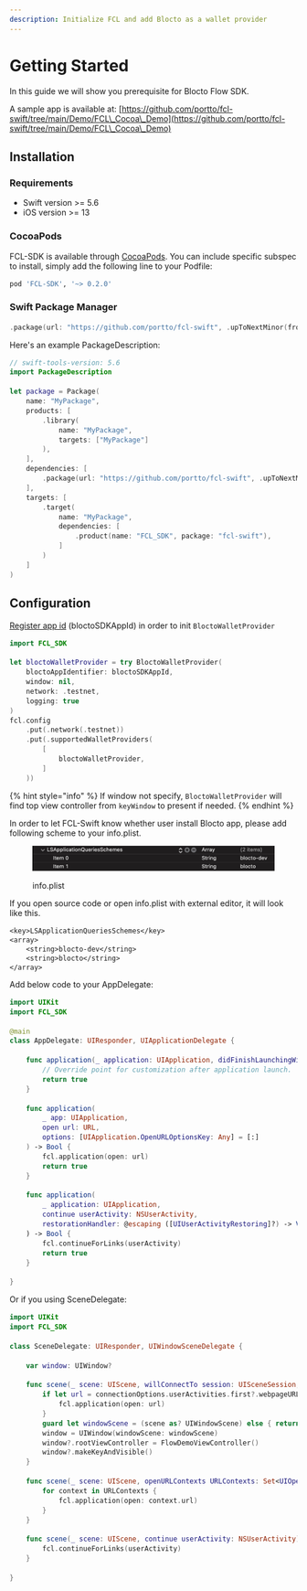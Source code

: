 ```yaml
---
description: Initialize FCL and add Blocto as a wallet provider
---
```


# Getting Started

In this guide we will show you prerequisite for Blocto Flow SDK.

A sample app is available at: [https://github.com/portto/fcl-swift/tree/main/Demo/FCL\_Cocoa\_Demo](https://github.com/portto/fcl-swift/tree/main/Demo/FCL\_Cocoa\_Demo)

## Installation

### Requirements <a href="#requirements" id="requirements"></a>

* Swift version >= 5.6
* iOS version >= 13

### CocoaPods <a href="#cocoapods" id="cocoapods"></a>

FCL-SDK is available through [CocoaPods](https://cocoapods.org/). You can include specific subspec to install, simply add the following line to your Podfile:

```ruby
pod 'FCL-SDK', '~> 0.2.0'
```

### Swift Package Manager <a href="#swift-package-manager" id="swift-package-manager"></a>

```swift
.package(url: "https://github.com/portto/fcl-swift", .upToNextMinor(from: "0.2.0"))
```

Here's an example PackageDescription:

```swift
// swift-tools-version: 5.6
import PackageDescription

let package = Package(
    name: "MyPackage",
    products: [
        .library(
            name: "MyPackage",
            targets: ["MyPackage"]
        ),
    ],
    dependencies: [
        .package(url: "https://github.com/portto/fcl-swift", .upToNextMinor(from: "0.2.0"))
    ],
    targets: [
        .target(
            name: "MyPackage",
            dependencies: [
                .product(name: "FCL_SDK", package: "fcl-swift"),
            ]
        )
    ]
)
```

## Configuration

[Register app id](../prerequest.md) (bloctoSDKAppId) in order to init `BloctoWalletProvider`&#x20;

```swift
import FCL_SDK

let bloctoWalletProvider = try BloctoWalletProvider(
    bloctoAppIdentifier: bloctoSDKAppId,
    window: nil,
    network: .testnet,
    logging: true
)
fcl.config
    .put(.network(.testnet))
    .put(.supportedWalletProviders(
        [
            bloctoWalletProvider,
        ]
    ))
```

{% hint style="info" %}
If window not specify, `BloctoWalletProvider` will find top view controller from `keyWindow` to present if needed.
{% endhint %}

In order to let FCL-Swift know whether user install Blocto app, please add following scheme to your info.plist.

<figure><img src="../../../.gitbook/assets/Screen Shot 2022-11-18 at 9.59.45 AM (1) (1).png" alt=""><figcaption><p>info.plist</p></figcaption></figure>

If you open source code or open info.plist with external editor, it will look like this.

```
<key>LSApplicationQueriesSchemes</key>
<array>
    <string>blocto-dev</string>
    <string>blocto</string>
</array>
```



Add below code to your AppDelegate:

```swift
import UIKit
import FCL_SDK

@main
class AppDelegate: UIResponder, UIApplicationDelegate {

    func application(_ application: UIApplication, didFinishLaunchingWithOptions launchOptions: [UIApplication.LaunchOptionsKey: Any]?) -> Bool {
        // Override point for customization after application launch.
        return true
    }
    
    func application(
        _ app: UIApplication,
        open url: URL,
        options: [UIApplication.OpenURLOptionsKey: Any] = [:]
    ) -> Bool {
        fcl.application(open: url)
        return true
    }
    
    func application(
        _ application: UIApplication,
        continue userActivity: NSUserActivity,
        restorationHandler: @escaping ([UIUserActivityRestoring]?) -> Void
    ) -> Bool {
        fcl.continueForLinks(userActivity)
        return true
    }

}
```

Or if you using SceneDelegate:

```swift
import UIKit
import FCL_SDK

class SceneDelegate: UIResponder, UIWindowSceneDelegate {

    var window: UIWindow?

    func scene(_ scene: UIScene, willConnectTo session: UISceneSession, options connectionOptions: UIScene.ConnectionOptions) {
        if let url = connectionOptions.userActivities.first?.webpageURL {
            fcl.application(open: url)
        }
        guard let windowScene = (scene as? UIWindowScene) else { return }
        window = UIWindow(windowScene: windowScene)
        window?.rootViewController = FlowDemoViewController()
        window?.makeKeyAndVisible()
    }
    
    func scene(_ scene: UIScene, openURLContexts URLContexts: Set<UIOpenURLContext>) {
        for context in URLContexts {
            fcl.application(open: context.url)
        }
    }
    
    func scene(_ scene: UIScene, continue userActivity: NSUserActivity) {
        fcl.continueForLinks(userActivity)
    }

}
```
